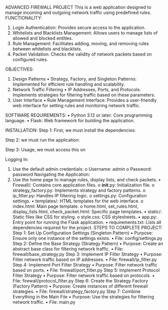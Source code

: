 ADVANCED FIREWALL PROJECT
This is a web application designed to manage incoming and outgoing network traffic using predefined rules.
FUNCTIONALITY:
1.	Login Authentication:
Provides secure access to the application.
2.	Whitelists and Blacklists Management:
Allows users to manage lists of allowed and blocked entities.
3.	Rule Management:
Facilitates adding, moving, and removing rules between whitelists and blacklists.
4.	Packet Validation:
Checks the validity of network packets based on configured rules.

OBJECTIVES:

1.	Design Patterns
•	Strategy, Factory, and Singleton Patterns: 
Implemented for efficient rule handling and scalability.
2.	Network Traffic Filtering
•	IP Addresses, Ports, and Protocols: 
Implements strategies for filtering traffic based on these parameters.
3.	User Interface
•	Rule Management Interface:
Provides a user-friendly web interface for setting rules and monitoring network traffic.

SOFTWARE REQUIREMENTS:
•	Python 3.12 or later: Core programming language.
•	Flask: Web framework for building the application.

INSTALLATION:
Step 1: First, we must install the dependencies:
 
Step 2: we must run the application:
 
Step 3: Usage, we must access this on 
 

Logging In:
1.	Use the default admin credentials:
o	Username: admin
o	Password: password
Navigating the Application:
2.	Use the home page to manage rules, display lists, and check packets.
•	Firewall/: Contains core application files.
o	__init__.py: Initialization file.
o	strategy_factory.py: Implements strategy and factory patterns.
o	ip_filter.py: Handles IP filtering logic.
o	settings.py: Configuration settings.
•	templates/: HTML templates for the web interface.
o	index.html: Main page template.
o	home.html, set_rules.html, display_lists.html, check_packet.html: Specific page templates.
•	static/: Static files like CSS for styling.
o	style.css: CSS stylesheets.
•	app.py: Entry point for running the Flask application.
•	requirements.txt: Lists all dependencies required for the project.
STEPS TO COMPLETE PROJECT:
Step 1: Set Up Configuration Settings (Singleton Pattern)
•	Purpose: Ensure only one instance of the settings exists.
•	File: config/settings.py
Step 2: Define the Base Strategy (Strategy Pattern)
•	Purpose: Create an abstract base class for filtering network traffic.
•	File: firewall/base_strategy.py
Step 3: Implement IP Filter Strategy
•	Purpose: Filter network traffic based on IP addresses.
•	File: firewall/ip_filter.py
Step 4: Implement Port Filter Strategy
•	Purpose: Filter network traffic based on ports.
•	File: firewall/port_filter.py
Step 5: Implement Protocol Filter Strategy
•	Purpose: Filter network traffic based on protocols.
•	File: firewall/protocol_filter.py
Step 6: Create the Strategy Factory (Factory Pattern)
•	Purpose: Create instances of different firewall strategies.
•	File: firewall/strategy_factory.py
Step 7: Combine Everything in the Main File
•	Purpose: Use the strategies for filtering network traffic.
•	File: main.py
